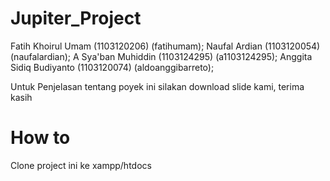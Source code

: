 Jupiter_Project
===============


Fatih Khoirul Umam (1103120206) (fatihumam);
Naufal Ardian (1103120054) (naufalardian);
A Sya'ban Muhiddin (1103124295) (a1103124295);
Anggita Sidiq Budiyanto (1103120074) (aldoanggibarreto);


Untuk Penjelasan tentang poyek ini silakan download slide kami, terima kasih


How to
======
Clone project ini ke xampp/htdocs